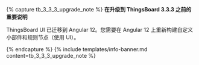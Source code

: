 {% capture tb_3_3_3_upgrade_note %}
**在升级到 ThingsBoard 3.3.3 之前的重要说明**

ThingsBoard UI 已迁移到 Angular 12。您需要在 Angular 12 上重新构建自定义小部件和规则节点（使用 UI）。

{% endcapture %}
{% include templates/info-banner.md content=tb_3_3_3_upgrade_note %}